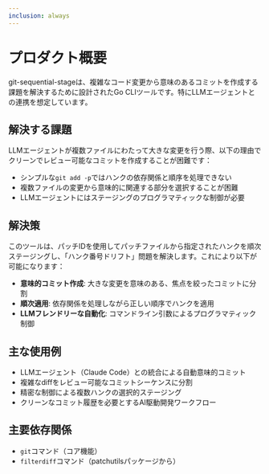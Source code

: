 ```yaml
---
inclusion: always
---
```


# プロダクト概要

git-sequential-stageは、複雑なコード変更から意味のあるコミットを作成する課題を解決するために設計されたGo CLIツールです。特にLLMエージェントとの連携を想定しています。

## 解決する課題
LLMエージェントが複数ファイルにわたって大きな変更を行う際、以下の理由でクリーンでレビュー可能なコミットを作成することが困難です：
- シンプルな`git add -p`ではハンクの依存関係と順序を処理できない
- 複数ファイルの変更から意味的に関連する部分を選択することが困難
- LLMエージェントにはステージングのプログラマティックな制御が必要

## 解決策
このツールは、パッチIDを使用してパッチファイルから指定されたハンクを順次ステージングし、「ハンク番号ドリフト」問題を解決します。これにより以下が可能になります：
- **意味的コミット作成**: 大きな変更を意味のある、焦点を絞ったコミットに分割
- **順次適用**: 依存関係を処理しながら正しい順序でハンクを適用
- **LLMフレンドリーな自動化**: コマンドライン引数によるプログラマティック制御

## 主な使用例
- LLMエージェント（Claude Code）との統合による自動意味的コミット
- 複雑なdiffをレビュー可能なコミットシーケンスに分割
- 精密な制御による複数ハンクの選択的ステージング
- クリーンなコミット履歴を必要とするAI駆動開発ワークフロー

## 主要依存関係
- `git`コマンド（コア機能）
- `filterdiff`コマンド（patchutilsパッケージから）
